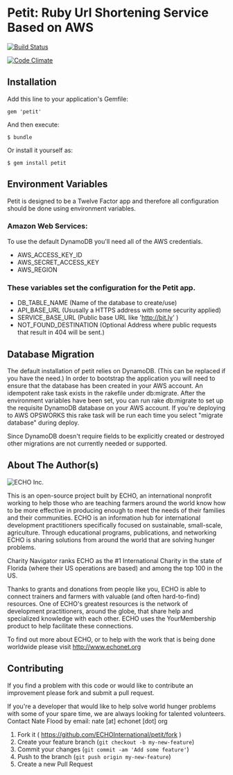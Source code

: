 Petit: Ruby Url Shortening Service Based on AWS
===========================================
[![Build Status](https://travis-ci.org/ECHOInternational/petit.svg?branch=master)](https://travis-ci.org/ECHOInternational/petit)

[![Code Climate](https://codeclimate.com/repos/56cd10e851754700680025d7/badges/f0b009aae35a441fd6bf/gpa.svg)](https://codeclimate.com/repos/56cd10e851754700680025d7/feed)

## Installation

Add this line to your application's Gemfile:

    gem 'petit'

And then execute:

    $ bundle

Or install it yourself as:

    $ gem install petit

## Environment Variables
Petit is designed to be a Twelve Factor app and therefore all configuration
should be done using environment variables.

### Amazon Web Services:

To use the default DynamoDB you'll need all of the AWS credentials.

- AWS_ACCESS_KEY_ID
- AWS_SECRET_ACCESS_KEY
- AWS_REGION

### These variables set the configuration for the Petit app.
- DB_TABLE_NAME (Name of the database to create/use)
- API_BASE_URL (Ususally a HTTPS address with some security applied)
- SERVICE_BASE_URL (Public base URL like 'http://bit.ly' )
- NOT_FOUND_DESTINATION (Optional Address where public requests that result in 404 will be sent.)

## Database Migration

The default installation of petit relies on DynamoDB. (This can be replaced if you have the need.)
In order to bootstrap the application you will need to ensure that the database has been created
in your AWS account. An idempotent rake task exists in the rakefile under db:migrate. After the
environment variables have been set, you can run rake db:migrate to set up the requisite DynamoDB
database on your AWS account. If you're deploying to AWS OPSWORKS this rake task will be run each
time you select "migrate database" during deploy.

Since DynamoDB doesn't require fields to be explicitly created or destroyed other migrations are
not currently needed or supported.

## About The Author(s)

![ECHO Inc.](http://static.squarespace.com/static/516da119e4b00686219e2473/t/51e95357e4b0db0cdaadcb4d/1407936664333/?format=1500w)

This is an open-source project built by ECHO, an international nonprofit working to help those who are teaching farmers around the world know how to be more effective in producing enough to meet the needs of their families and their communities. ECHO is an information hub for international development practitioners specifically focused on sustainable, small-scale, agriculture. Through educational programs, publications, and networking ECHO is sharing solutions from around the world that are solving hunger problems.

Charity Navigator ranks ECHO as the #1 International Charity in the state of Florida (where their US operations are based) and among the top 100 in the US.

Thanks to grants and donations from people like you, ECHO is able to connect trainers and farmers with valuable (and often hard-to-find) resources. One of ECHO's greatest resources is the network of development practitioners, around the globe, that share help and specialized knowledge with each other. ECHO uses the YourMembership product to help facilitate these connections.

To find out more about ECHO, or to help with the work that is being done worldwide please visit http://www.echonet.org

## Contributing

If you find a problem with this code or would like to contribute an improvement please fork and submit a pull request.

If you're a developer that would like to help solve world hunger problems with some of your spare time, we are always looking for talented volunteers. Contact Nate Flood by email: nate [at] echonet [dot] org

1. Fork it ( https://github.com/ECHOInternational/petit/fork )
2. Create your feature branch (`git checkout -b my-new-feature`)
3. Commit your changes (`git commit -am 'Add some feature'`)
4. Push to the branch (`git push origin my-new-feature`)
5. Create a new Pull Request
